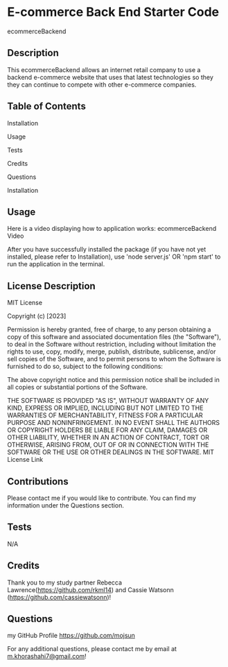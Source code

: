 # E-commerce Back End Starter Code

ecommerceBackend

## Description

This ecommerceBackend allows an internet retail company to use a backend e-commerce website that uses that latest technologies so they they can continue to compete with other e-commerce companies.

## Table of Contents

Installation

Usage

Tests

Credits

Questions

Installation

## Usage

Here is a video displaying how to application works: ecommerceBackend Video

After you have successfully installed the package (if you have not yet installed, please refer to Installation), use 'node server.js' OR 'npm start' to run the application in the terminal.

## License Description

MIT License

Copyright (c) [2023]

Permission is hereby granted, free of charge, to any person obtaining a copy of this software and associated documentation files (the "Software"), to deal in the Software without restriction, including without limitation the rights to use, copy, modify, merge, publish, distribute, sublicense, and/or sell copies of the Software, and to permit persons to whom the Software is furnished to do so, subject to the following conditions:

The above copyright notice and this permission notice shall be included in all copies or substantial portions of the Software.

THE SOFTWARE IS PROVIDED "AS IS", WITHOUT WARRANTY OF ANY KIND, EXPRESS OR IMPLIED, INCLUDING BUT NOT LIMITED TO THE WARRANTIES OF MERCHANTABILITY, FITNESS FOR A PARTICULAR PURPOSE AND NONINFRINGEMENT. IN NO EVENT SHALL THE AUTHORS OR COPYRIGHT HOLDERS BE LIABLE FOR ANY CLAIM, DAMAGES OR OTHER LIABILITY, WHETHER IN AN ACTION OF CONTRACT, TORT OR OTHERWISE, ARISING FROM, OUT OF OR IN CONNECTION WITH THE SOFTWARE OR THE USE OR OTHER DEALINGS IN THE SOFTWARE. MIT License Link

## Contributions

Please contact me if you would like to contribute. You can find my information under the Questions section.

## Tests

N/A

## Credits

Thank you to my study partner Rebecca Lawrence(https://github.com/rkml14) and Cassie Watsonn (https://github.com/cassiewatsonn)!

## Questions

my GitHub Profile https://github.com/mojsun

For any additional questions, please contact me by email at m.khorashahi7@gmail.com!
